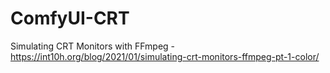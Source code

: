# ComfyUI-CRT
Simulating CRT Monitors with FFmpeg - https://int10h.org/blog/2021/01/simulating-crt-monitors-ffmpeg-pt-1-color/
